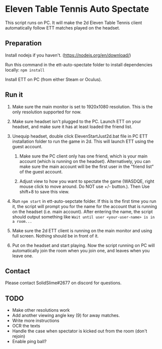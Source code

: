 # Eleven Table Tennis Auto Spectate

This script runs on PC. It will make the 2d Eleven Table Tennis client automatically follow ETT matches played on the headset.

## Preparation

Install nodejs if you haven't. (https://nodejs.org/en/download/)

Run this command in the ett-auto-spectate folder to install dependencies locally:
`npm install`

Install ETT on PC (from either Steam or Oculus).

## Run it

1. Make sure the main monitor is set to 1920x1080 resolution. This is the only resolution supported for now.

1. Make sure headset isn't plugged to the PC. Launch ETT on your headset, and make sure it has at least loaded the friend list.

1. Unequip headset, double click ElevenStartJust2d.bat file in PC ETT installation folder to run the game in 2d. This will launch ETT using the guest account.

   1. Make sure the PC client only has one friend, which is your main account (which is running on the headset). Alternatively, you can make sure the main account will be the first user in the "friend list" of the guest account.

   1. Adjust view to how you want to spectate the game (WASDQE, right mouse click to move around. Do NOT use +/- button.).
      Then Use shift+8 to save this view.

1. Run `npm start` in ett-auto-sepctate folder. If this is the first time you run it, the script will prompt you for the name for the account that is running on the headset (i.e. main account). After entering the name, the script should output something like `Wait until user <your-user-name> is in a room...`

1. Make sure the 2d ETT client is running on the main monitor and using full screen. Nothing should be in front of it.

1. Put on the headset and start playing. Now the script running on PC will automatically join the room when you join one, and leaves when you leave one.

## Contact

Please contact SolidSlime#2677 on discord for questions.

## TODO

- Make other resolutions work
- Add another viewing angle key (9) for away matches.
- Write more instructions
- OCR the texts
- Handle the case when spectator is kicked out from the room (don't rejoin)
- Enable ping ball?
